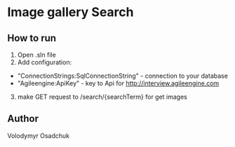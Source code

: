 # Image gallery Search

## How to run

 1) Open .sln file
 2) Add configuration:
 * "ConnectionStrings:SqlConnectionString" - connection to your database
 * "Agileengine:ApiKey" - key to Api for http://interview.agileengine.com
 3) make GET request to /search/{searchTerm} for get images

## Author

Volodymyr Osadchuk